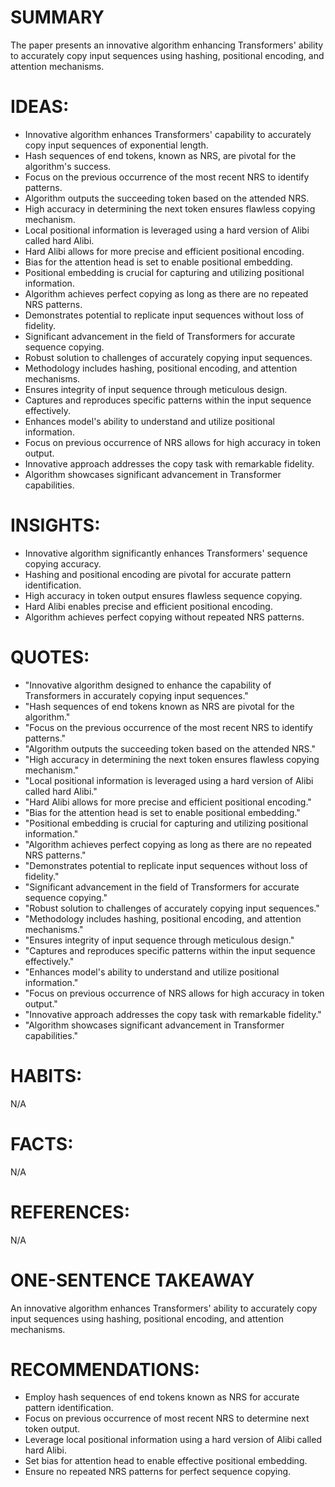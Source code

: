 # SUMMARY
The paper presents an innovative algorithm enhancing Transformers' ability to accurately copy input sequences using hashing, positional encoding, and attention mechanisms.

# IDEAS:
- Innovative algorithm enhances Transformers' capability to accurately copy input sequences of exponential length.
- Hash sequences of end tokens, known as NRS, are pivotal for the algorithm's success.
- Focus on the previous occurrence of the most recent NRS to identify patterns.
- Algorithm outputs the succeeding token based on the attended NRS.
- High accuracy in determining the next token ensures flawless copying mechanism.
- Local positional information is leveraged using a hard version of Alibi called hard Alibi.
- Hard Alibi allows for more precise and efficient positional encoding.
- Bias for the attention head is set to enable positional embedding.
- Positional embedding is crucial for capturing and utilizing positional information.
- Algorithm achieves perfect copying as long as there are no repeated NRS patterns.
- Demonstrates potential to replicate input sequences without loss of fidelity.
- Significant advancement in the field of Transformers for accurate sequence copying.
- Robust solution to challenges of accurately copying input sequences.
- Methodology includes hashing, positional encoding, and attention mechanisms.
- Ensures integrity of input sequence through meticulous design.
- Captures and reproduces specific patterns within the input sequence effectively.
- Enhances model's ability to understand and utilize positional information.
- Focus on previous occurrence of NRS allows for high accuracy in token output.
- Innovative approach addresses the copy task with remarkable fidelity.
- Algorithm showcases significant advancement in Transformer capabilities.

# INSIGHTS:
- Innovative algorithm significantly enhances Transformers' sequence copying accuracy.
- Hashing and positional encoding are pivotal for accurate pattern identification.
- High accuracy in token output ensures flawless sequence copying.
- Hard Alibi enables precise and efficient positional encoding.
- Algorithm achieves perfect copying without repeated NRS patterns.

# QUOTES:
- "Innovative algorithm designed to enhance the capability of Transformers in accurately copying input sequences."
- "Hash sequences of end tokens known as NRS are pivotal for the algorithm."
- "Focus on the previous occurrence of the most recent NRS to identify patterns."
- "Algorithm outputs the succeeding token based on the attended NRS."
- "High accuracy in determining the next token ensures flawless copying mechanism."
- "Local positional information is leveraged using a hard version of Alibi called hard Alibi."
- "Hard Alibi allows for more precise and efficient positional encoding."
- "Bias for the attention head is set to enable positional embedding."
- "Positional embedding is crucial for capturing and utilizing positional information."
- "Algorithm achieves perfect copying as long as there are no repeated NRS patterns."
- "Demonstrates potential to replicate input sequences without loss of fidelity."
- "Significant advancement in the field of Transformers for accurate sequence copying."
- "Robust solution to challenges of accurately copying input sequences."
- "Methodology includes hashing, positional encoding, and attention mechanisms."
- "Ensures integrity of input sequence through meticulous design."
- "Captures and reproduces specific patterns within the input sequence effectively."
- "Enhances model's ability to understand and utilize positional information."
- "Focus on previous occurrence of NRS allows for high accuracy in token output."
- "Innovative approach addresses the copy task with remarkable fidelity."
- "Algorithm showcases significant advancement in Transformer capabilities."

# HABITS:
N/A

# FACTS:
N/A

# REFERENCES:
N/A

# ONE-SENTENCE TAKEAWAY
An innovative algorithm enhances Transformers' ability to accurately copy input sequences using hashing, positional encoding, and attention mechanisms.

# RECOMMENDATIONS:
- Employ hash sequences of end tokens known as NRS for accurate pattern identification.
- Focus on previous occurrence of most recent NRS to determine next token output.
- Leverage local positional information using a hard version of Alibi called hard Alibi.
- Set bias for attention head to enable effective positional embedding.
- Ensure no repeated NRS patterns for perfect sequence copying.